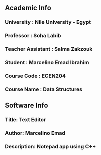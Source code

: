 ## Academic Info
### University        : Nile University - Egypt
### Professor         : Soha Labib
### Teacher Assistant : Salma Zakzouk
### Student           : Marcelino Emad Ibrahim
### Course Code       : ECEN204
### Course Name       : Data Structures
## 
## Software Info
### Title: Text Editor
### Author: Marcelino Emad
### Description: Notepad app using C++
